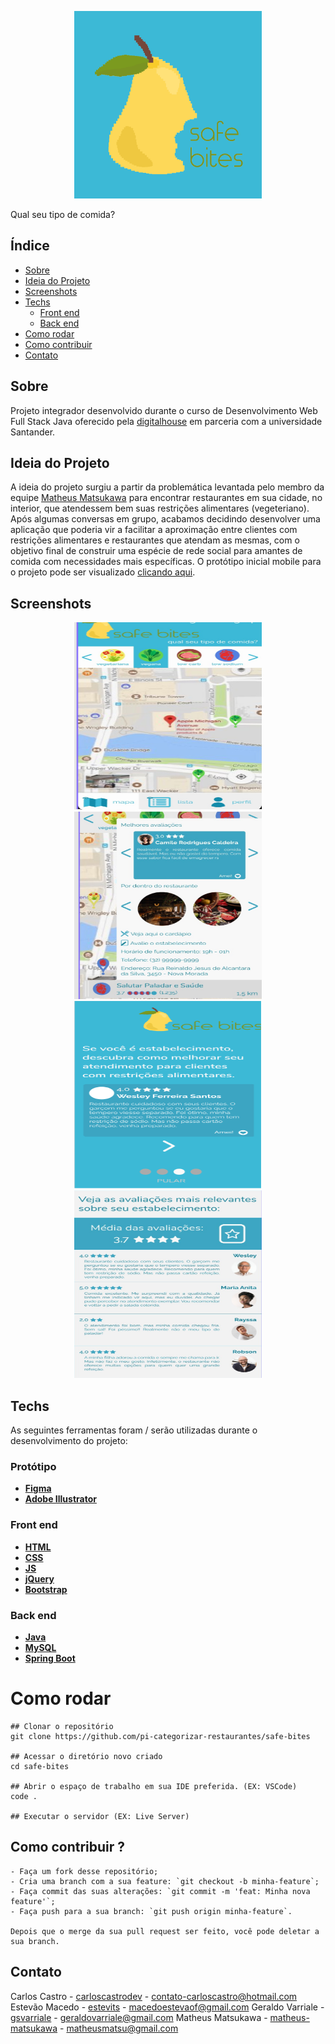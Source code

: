  <p align="center">
  <img width="300" height="300" src="./.gitassets/logo.png" alt="Logo Safe Bites"> 
  <p>Qual seu tipo de comida?</p>
 </p>

## Índice

- [Sobre](#sobre)
- [Ideia do Projeto](#ideia-do-projeto)
- [Screenshots](#screenshots)
- [Techs](#techs)
  - [Front end](#front-end)
  - [Back end](#back-end)
- [Como rodar](#como-rodar)
- [Como contribuir](#como-contribuir)
- [Contato](#contato)

## Sobre

Projeto integrador desenvolvido durante o curso de Desenvolvimento Web Full Stack Java oferecido pela [digitalhouse](https://www.digitalhouse.com/br/) em parceria com a universidade Santander.
<br>

## Ideia do Projeto

A ideia do projeto surgiu a partir da problemática levantada pelo membro da equipe [Matheus Matsukawa](https://github.com/matheus-matsukawa/) para encontrar restaurantes em sua cidade, no interior, que atendessem bem suas restrições alimentares (vegeteriano). Após algumas conversas em grupo, acabamos decidindo desenvolver uma aplicação que poderia vir a facilitar a aproximação entre clientes com restrições alimentares e restaurantes que atendam as mesmas, com o objetivo final de construir uma espécie de rede social para amantes de comida com necessidades mais específicas. O protótipo inicial mobile para o projeto pode ser visualizado [clicando aqui](https://www.figma.com/file/GyB1k1kgx0pzk4KW9RQECQ/DH-Restaurante?node-id=129%3A1269).

## Screenshots

<p align="center">
  <img width="300" height="300" src="./.gitassets/front-page.png" alt="Página inicial com mapa"> 
  <img width="300" height="300" src="./.gitassets/front-review.png" alt="Página inicial com overlay de detalhes do restaurante"> 
  <img width="300" height="300" src="./.gitassets/onboarding-review.png" alt="Slide de onboarding apresentando funcionalidade de review"> 
  <img width="300" height="300" src="./.gitassets/review-list.png" alt="Lista de reviews do restaurante"> 
<p>

## Techs

As seguintes ferramentas foram / serão utilizadas durante o desenvolvimento do projeto:

### Protótipo

- **[Figma](https://www.figma.com/)**
- **[Adobe Illustrator](https://www.adobe.com/br/products/illustrator.html)**

### Front end

- **[HTML](https://developer.mozilla.org/pt-BR/docs/Web/HTML)**
- **[CSS](https://developer.mozilla.org/pt-BR/docs/Web/CSS)**
- **[JS](https://developer.mozilla.org/pt-BR/docs/Web/JavaScript)**
- **[jQuery](https://jquery.com/)**
- **[Bootstrap](https://getbootstrap.com/)**

### Back end

- **[Java](https://www.java.com/pt_BR/)**
- **[MySQL](https://www.mysql.com/)**
- **[Spring Boot](https://spring.io/projects/spring-boot)**

# Como rodar

```
## Clonar o repositório
git clone https://github.com/pi-categorizar-restaurantes/safe-bites

## Acessar o diretório novo criado
cd safe-bites

## Abrir o espaço de trabalho em sua IDE preferida. (EX: VSCode)
code .

## Executar o servidor (EX: Live Server)

```

## Como contribuir ? <br/>

```
- Faça um fork desse repositório;
- Cria uma branch com a sua feature: `git checkout -b minha-feature`;
- Faça commit das suas alterações: `git commit -m 'feat: Minha nova feature'`;
- Faça push para a sua branch: `git push origin minha-feature`.

Depois que o merge da sua pull request ser feito, você pode deletar a sua branch.
```

## Contato

Carlos Castro - [carloscastrodev](http://github.com/carloscastrodev/) - contato-carloscastro@hotmail.com
Estevão Macedo - [estevits](https://github.com/estevits/) - macedoestevaof@gmail.com
Geraldo Varriale - [gsvarriale](https://github.com/gsvarriale/) - geraldovarriale@gmail.com
Matheus Matsukawa - [matheus-matsukawa](https://github.com/matheus-matsukawa/) - matheusmatsu@gmail.com
